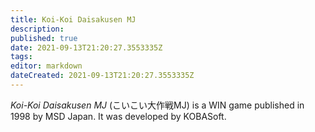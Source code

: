 ```yaml
---
title: Koi-Koi Daisakusen MJ
description: 
published: true
date: 2021-09-13T21:20:27.3553335Z 
tags: 
editor: markdown
dateCreated: 2021-09-13T21:20:27.3553335Z
---
```

_Koi-Koi Daisakusen MJ_ (<span lang='ja'>こいこい大作戦MJ</span>) is a WIN game published in 1998 by MSD Japan.
It was developed by KOBASoft.
